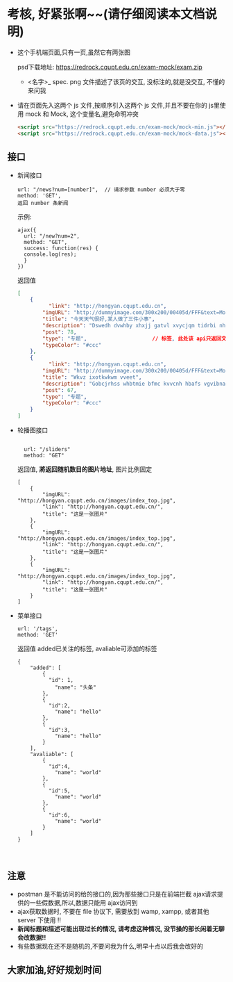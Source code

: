 # 考核, 好紧张啊~~(请仔细阅读本文档说明)

+ 这个手机端页面,只有一页,虽然它有两张图

   psd下载地址: https://redrock.cqupt.edu.cn/exam-mock/exam.zip

  + <名字>_ spec. png 文件描述了该页的交互, 没标注的,就是没交互, 不懂的来问我


+ 请在页面先入这两个 js 文件,按顺序引入这两个 js 文件,并且不要在你的 js里使用 mock 和 Mock, 这个变量名,避免命明冲突

  ```html
  <script src="https://redrock.cqupt.edu.cn/exam-mock/mock-min.js"></script>
  <script src="https://redrock.cqupt.edu.cn/exam-mock/mock-data.js"></script> //此文件必须以外链的形式引入到页面中, 不能私自下载到本地
  ```




## 接口

+ 新闻接口 

  ```
  url: "/news?num=[number]",  // 请求参数 number 必须大于零
  method: 'GET',
  返回 number 条新闻
  ```

  示例: 

  ```
  ajax({
    url: "/new?num=2",
    method: "GET",
    success: function(res) {
  	console.log(res);
    }
  })
  ```

  返回值

  ```json
  [
      {
        	"link": "http://hongyan.cqupt.edu.cn",                               // 新闻链接
          "imgURL": "http://dummyimage.com/300x200/00405d/FFF&text=Mock.js",  // 新闻图片
          "title": "今天天气很好,某人做了三件小事",							  // 新闻标题
          "description": "Dswedh dvwhby xhxjj gatvl xvycjqm tidrbi nhrrt axc", // 新闻描述
          "post": 78,														// 跟贴数
          "type": "专题",						// 标签, 此处该 api只返回文字(原图上有个摄像机)
          "typeColor": "#ccc"												// 标签背景色
      },
      {
        	"link": "http://hongyan.cqupt.edu.cn",
          "imgURL": "http://dummyimage.com/300x200/00405d/FFF&text=Mock.js",
          "title": "Wkvz ixotkwkwm vveet",
          "description": "Gobcjrhss whbtmie bfmc kvvcnh hbafs vgvibna inns k",
          "post": 67,
          "type": "专题",
          "typeColor": "#ccc"
      }
  ]
  ```

+ 轮播图接口

  ```

    url: "/sliders" 
    method: "GET"
  ```

  返回值, **將返回随机数目的图片地址**, 图片比例固定

  ```
  [
      {
          "imgURL": "http://hongyan.cqupt.edu.cn/images/index_top.jpg",
          "link": "http://hongyan.cqupt.edu.cn/",
          "title": "这是一张图片"
      },
      {
          "imgURL": "http://hongyan.cqupt.edu.cn/images/index_top.jpg",
          "link": "http://hongyan.cqupt.edu.cn/",
          "title": "这是一张图片"
      },
      {
          "imgURL": "http://hongyan.cqupt.edu.cn/images/index_top.jpg",
          "link": "http://hongyan.cqupt.edu.cn/",
          "title": "这是一张图片"
      }
  ]
  ```

+ 菜单接口

  ```
  url: '/tags',
  method: 'GET'
  ```

  返回值 added已关注的标签, avaliable可添加的标签

  ```
  {
      "added": [
          {
          	"id": 1,
              "name": "头条"
          },
          {
          	"id":2,
              "name": "hello"
          },
          {
          	"id":3,
              "name": "hello"
          }
      ],
      "avaliable": [
          {
          	"id":4,
              "name": "world"
          },
          {
          	"id":5,
              "name": "world"
          },
          {
          	"id":6,
              "name": "world"
          }
      ]
  }
  ```

  ​

## 注意

+  postman 是不能访问的给的接口的,因为那些接口只是在前端拦截 ajax请求提供的一些假数据,所以,数据只能用 ajax访问到
+  ajax获取数据时, 不要在 file 协议下, 需要放到 wamp, xampp, 或者其他 server 下使用 !!
+  **新闻标题和描述可能出现过长的情况, 请考虑这种情况, 没节操的部长闲着无聊会改数据!!** 
+  有些数据现在还不是随机的,不要问我为什么,明早十点以后我会改好的



## 大家加油,好好规划时间

